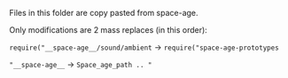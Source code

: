 Files in this folder are copy pasted from space-age.

Only modifications are 2 mass replaces (in this order):

`require("__space-age__/sound/ambient` -> `require("space-age-prototypes`

`"__space-age__` -> `Space_age_path .. "`
